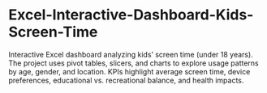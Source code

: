 # Excel-Interactive-Dashboard-Kids-Screen-Time
Interactive Excel dashboard analyzing kids’ screen time (under 18 years). The project uses pivot tables, slicers, and charts to explore usage patterns by age, gender, and location. KPIs highlight average screen time, device preferences, educational vs. recreational balance, and health impacts.
